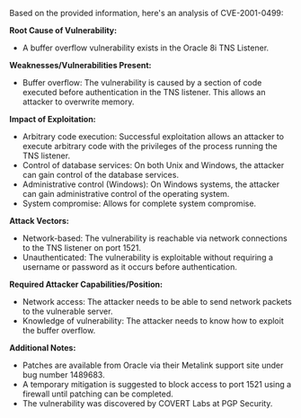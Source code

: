 Based on the provided information, here's an analysis of CVE-2001-0499:

**Root Cause of Vulnerability:**
- A buffer overflow vulnerability exists in the Oracle 8i TNS Listener.

**Weaknesses/Vulnerabilities Present:**
- Buffer overflow:  The vulnerability is caused by a section of code executed before authentication in the TNS listener. This allows an attacker to overwrite memory.

**Impact of Exploitation:**
- Arbitrary code execution: Successful exploitation allows an attacker to execute arbitrary code with the privileges of the process running the TNS listener.
- Control of database services: On both Unix and Windows, the attacker can gain control of the database services.
- Administrative control (Windows): On Windows systems, the attacker can gain administrative control of the operating system.
- System compromise: Allows for complete system compromise.

**Attack Vectors:**
- Network-based: The vulnerability is reachable via network connections to the TNS listener on port 1521.
- Unauthenticated: The vulnerability is exploitable without requiring a username or password as it occurs before authentication.

**Required Attacker Capabilities/Position:**
- Network access: The attacker needs to be able to send network packets to the vulnerable server.
- Knowledge of vulnerability: The attacker needs to know how to exploit the buffer overflow.

**Additional Notes:**
- Patches are available from Oracle via their Metalink support site under bug number 1489683.
- A temporary mitigation is suggested to block access to port 1521 using a firewall until patching can be completed.
- The vulnerability was discovered by COVERT Labs at PGP Security.